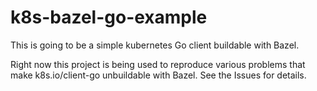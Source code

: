 # k8s-bazel-go-example

This is going to be a simple kubernetes Go client buildable with Bazel.

Right now this project is being used to reproduce various problems that make k8s.io/client-go unbuildable with Bazel. See the Issues for details.
